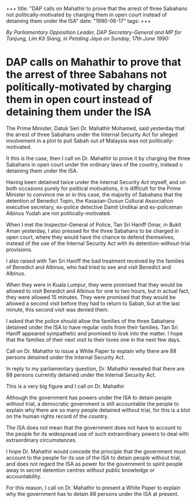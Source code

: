 +++ 
title: "DAP calls on Mahathir to prove that the arrest of three Sabahans not politically-motivated by charging them in open court instead of detaining them under the ISA"
date: "1990-06-17"
tags:
+++

_By Parliamentary Opposition Leader, DAP Secretary-General and MP for Tanjung, Lim Kit Siang, in Petaling Jaya on Sunday, 17th June 1990:_

# DAP calls on Mahathir to prove that the arrest of three Sabahans not politically-motivated by charging them in open court instead of detaining them under the ISA

The Prime Minister, Datuk Seri Dr. Mahathir Mohamed, said yesterday that the arrest of three Sabahans under the Internal Security Act for alleged involvement in a plot to pull Sabah out of Malaysia was not politically-motivated.</u>

It this is the case, then I call on Dr. Mahathir to prove it by charging the three Sabahans in open court under the ordinary laws of the country, instead o detaining them under the ISA.

Having been detained twice under the Internal Security Act myself, and on both occasions purely for political motivations, it is difficult for the Prime Minister to convince me or in this case, the majority of Sabahans that the detention of Benedict Topin, the Kasazan-Dusun Cultural Association executive secretary, ex-police detective Damit Undikai and ex-policeman Albinus Yudah are not politically-motivated.

When I met the Inspector-General of Police, Tan Sri Haniff Omar, in Bukit Aman yesterday, I also pressed for the three Sabahans to be charged in open court, where they would have the chance to defend themselves, instead of the use of the Internal Security Act with its detention-without-trial provisions.

I also raised with Tan Sri Haniff the bad treatment received by the families of Benedict and Albinus, who had tried to see and visit Benedict and Albinus.

When they were in Kuala Lumpur, they were promised that they would be allowed to visit Benedict and Albinus for one to two hours, but in actual fact, they were allowed 15 minutes. They were promised that they would be allowed a second visit before they had to return to Sabah, but at the last minute, this second visit was denied them.

I asked that the police should allow the families of the three Sabahans detained under the ISA to have regular visits from their families. Tan Sri Haniff appeared sympathetic and promised to look into the matter. I hope that the families of their next visit to their loves one in the next few days.

Call on Dr. Mahathir to issue a White Paper to explain why there are 88 persons detained under the Internal Security Act.

In reply to my parliamentary question, Dr. Mahathir revealed that there are 88 persons currently detained under the Internal Security Act.

This is a very big figure and I call on Dr. Mahathir 

Although the government has powers under the ISA to detain people without trial, a democratic government is still accountable the people to explain why there are so many people detained without trial, for this is a blot on the human rights record of the country.

The ISA does not mean that the government does not have to account to the people for its widespread use of such extraordinary powers to deal with extraordinary circumstances.

I hope Dr. Mahathir would concede the principle that the government must account to the people for its use of the ISA to detain people without trial, and does not regard the ISA as power for the government to spirit people away in secret detention centres without public knowledge or accountability.

For this reason, I call on Dr. Mahathir to present a White Paper to explain why the government has to detain 88 persons under the ISA at present.
 
